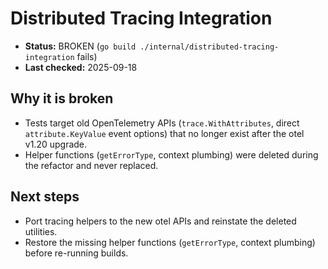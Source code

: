# Distributed Tracing Integration

- **Status:** BROKEN (`go build ./internal/distributed-tracing-integration` fails)
- **Last checked:** 2025-09-18

## Why it is broken
- Tests target old OpenTelemetry APIs (`trace.WithAttributes`, direct `attribute.KeyValue` event options) that no longer exist after the otel v1.20 upgrade.
- Helper functions (`getErrorType`, context plumbing) were deleted during the refactor and never replaced.

## Next steps
- Port tracing helpers to the new otel APIs and reinstate the deleted utilities.
- Restore the missing helper functions (`getErrorType`, context plumbing) before re-running builds.
